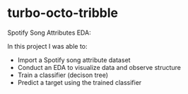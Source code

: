 # turbo-octo-tribble
Spotify Song Attributes EDA: 

In this project I was able to: 

- Import a Spotify song attribute dataset
- Conduct an EDA to visualize data and observe structure 
- Train a classifier (decison tree)
- Predict a target using the trained classifier 




